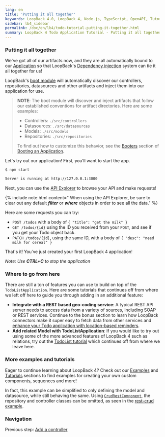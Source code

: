 ```yaml
---
lang: en
title: 'Putting it all together'
keywords: LoopBack 4.0, LoopBack 4, Node.js, TypeScript, OpenAPI, Tutorial
sidebar: lb4_sidebar
permalink: /doc/en/lb4/todo-tutorial-putting-it-together.html
summary: LoopBack 4 Todo Application Tutorial - Putting it all together
---
```


### Putting it all together

We've got all of our artifacts now, and they are all automatically bound to our
[Application](../../Application.md) so that LoopBack's
[Dependency injection](../../Dependency-injection.md) system can tie it all
together for us!

LoopBack's
[boot module](https://github.com/strongloop/loopback-next/tree/master/packages/boot)
will automatically discover our controllers, repositories, datasources and other
artifacts and inject them into our application for use.

> **NOTE**: The boot module will discover and inject artifacts that follow our
> established conventions for artifact directories. Here are some examples:
>
> - Controllers: `./src/controllers`
> - Datasources: `./src/datasources`
> - Models: `./src/models`
> - Repositories: `./src/repositories`
>
> To find out how to customize this behavior, see the
> [Booters](../../Booting-an-Application.md#booters) section of
> [Booting an Application](../../Booting-an-Application.md).

Let's try out our application! First, you'll want to start the app.

```sh
$ npm start

Server is running at http://127.0.0.1:3000
```

Next, you can use the [API Explorer](http://localhost:3000/explorer) to browse
your API and make requests!

{% include note.html content="
When using the API Explorer, be sure to clear out any default <i><b>filter</b></i> or <i><b>where</b></i> objects in order to see all the data." %}

Here are some requests you can try:

- `POST /todos` with a body of `{ "title": "get the milk" }`
- `GET /todos/{id}` using the ID you received from your `POST`, and see if you
  get your Todo object back.
- `PATCH /todos/{id}`, using the same ID, with a body of
  `{ "desc": "need milk for cereal" }`

That's it! You've just created your first LoopBack 4 application!

_Note: Use **CTRL+C** to stop the application_

### Where to go from here

There are still a ton of features you can use to build on top of the
`TodoListApplication`. Here are some tutorials that continues off from where we
left off here to guide you through adding in an additional feature:

- **Integrate with a REST based geo-coding service**: A typical REST API server
  needs to access data from a variety of sources, including SOAP or REST
  services. Continue to the bonus section to learn how LoopBack connectors make
  it super easy to fetch data from other services and
  [enhance your Todo application with location-based reminders](todo-tutorial-geocoding-service.md).
- **Add related Model with TodoListApplication**: If you would like to try out
  using some of the more advanced features of LoopBack 4 such as relations, try
  out the
  [TodoList tutorial](https://loopback.io/doc/en/lb4/todo-list-tutorial.html)
  which continues off from where we leave here.

### More examples and tutorials

Eager to continue learning about LoopBack 4? Check out our
[Examples](../../Examples.md) and [Tutorials](../../Tutorials.md) sections to
find examples for creating your own custom components, sequences and more!

In fact, this example can be simplified to only defining the model and
datasource, while still behaving the same. Using
[`CrudRestComponent`](https://loopback.io/doc/en/lb4/apidocs.rest-crud.crudrestcomponent.html),
the repository and controller classes can be omitted, as seen in the
[rest-crud example](https://github.com/strongloop/loopback-next/tree/master/examples/rest-crud).

### Navigation

Previous step: [Add a controller](todo-tutorial-controller.md)
